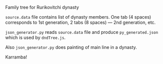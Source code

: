 Family tree for Rurikovitchi dynasty

```source.data``` file contains list of dynasty members. One tab (4 spaces) corresponds to 1st generation, 2 tabs (8 spaces) — 2nd generation, etc.

```json_generator.py``` reads ```source.data``` file and produce ```py_generated.json``` which is used by ```dndTree.js```.

Also ```json_generator.py``` does painting of main line in a dynasty.

Karramba!
